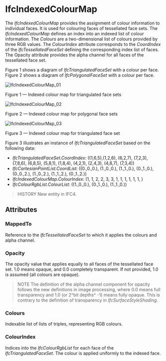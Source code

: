 # IfcIndexedColourMap

The _IfcIndexedColourMap_ provides the assignment of colour information to individual faces. It is used for colouring faces of tessellated face sets. The _IfcIndexedColourMap_ defines an index into an indexed list of colour information. The _Colours_ are a two-dimensional list of colours provided by three RGB values. The _ColourIndex_ attribute corresponds to the _CoordIndex_ of the _IfcTessellatedFaceSet_ defining the corresponding index list of faces. The Opacity attribute provides the alpha channel for all faces of the tessellated face set.
<!-- end of short definition -->

Figure 1 shows a diagram of _IfcTriangulatedFaceSet_ with a colour per face. Figure 2 shows a diagram of _IfcPolygonalFaceSet_ with a colour per face. 

![IfcIndexedColourMap_01](../../../../figures/ifcindexedcolourmap_triangulated.png)

Figure 1 — Indexed colour map for triangulated face sets

![IfcIndexedColourMap_02](../../../../figures/ifcindexedcolourmap_polygonal.png)

Figure 2 — Indexed colour map for polygonal face sets

![IfcIndexedColourMap_03](../../../../figures/ifcindexedcolourmap_example-01.png)

Figure 3 — Indexed colour map for triangulated face set

Figure 3 illustrates an instance of _IfcTriangulatedFaceSet_ based on the following data:

<ul><li><em>IfcTriangulatedFaceSet.CoordIndex</em>: ((1,6,5),(1,2,6), (6,2,7), (7,2,3), (7,8,6), (6,8,5), (5,8,1), (1,8,4), (4,2,1), (2,4,3), (4,8,7), (7,3,4))</li> <li><em>IfcCartesianPointList.CoordList</em>: ((0.,0.,0.), (1.,0.,0.), (1.,1.,0.), (0.,1.,0.), (0.,0.,2.), (1.,0.,2.), (1.,1.,2.), (0.,1.,2.))</li> <li><em>IfcIndexedColourMap.ColourIndex</em>: (1, 1, 2, 2, 3, 3, 1, 1, 1, 1, 1, 1, )</li> <li><em>IfcColourRgbList.ColourList</em>: ((1.,0.,0.), (0.,1.,0.), (1.,1.,0.))</li></ul>

> HISTORY New entity in IFC4.

## Attributes

### MappedTo
Reference to the _IfcTessellatedFaceSet_ to which it applies the colours and alpha channel.

### Opacity
The opacity value that applies equally to all faces of the tessellated face set. 1.0 means opaque, and 0.0 completely transparent. If not provided, 1.0 is assumed (all colours are opaque).

> NOTE The definition of the alpha channel component for opacity follows the new definitions in image processing, where 0.0 means full transparency and 1.0 (or 2^bit depths^ -1) means fully opaque. This is contrary to the definition of transparency in _IfcSurfaceStyleShading_.

### Colours
Indexable list of lists of triples, representing RGB colours.

### ColourIndex
Indices into the _IfcColourRgbList_ for each face of the _IfcTriangulatedFaceSet_. The colour is applied uniformly to the indexed face.
